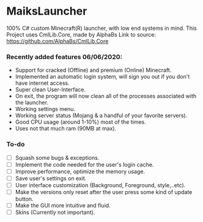 # MaiksLauncher
100% C# custom Minecraft(R) launcher, with low end systems in mind.
This Project uses CmlLib.Core, made by AlphaBs
Link to source: https://github.com/AlphaBs/CmlLib.Core
### Recently added features 06/06/2020:
- Support for cracked (Offline) and premium (Online) Minecraft.
- Implemented an automatic login system, will sign you out if you don't have internet access.
- Super clean User-Interface.
- On exit, the program will now clean all of the processes associated with the launcher.
- Working settings menu.
- Working server status (Mojang & a handful of your favorite servers).
- Good CPU usage (around 1-10%) most of the times.
- Uses not that much ram (90MB at max).
### To-do

- [ ] Squash some bugs & exceptions.
- [ ] Implement the code needed for the user's login cache.
- [ ] Improve performance, optimize the memory usage.
- [ ] Save user's settings on exit.
- [ ] User interface customization (Background, Foreground, style,..etc).
- [ ] Make the versions only reset after the user press some kind of update button.
- [ ] Make the GUI more intuitive and fluid.
- [ ] Skins (Currently not important).
